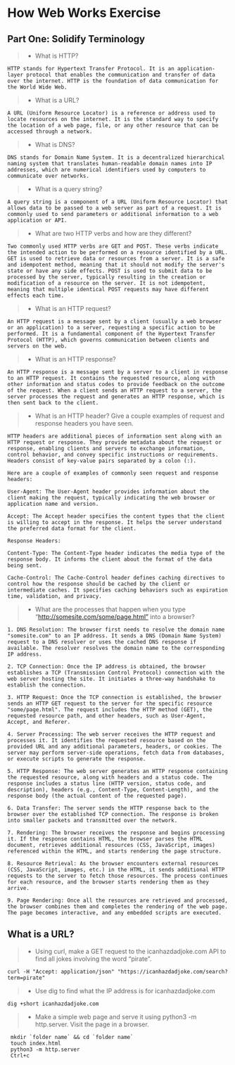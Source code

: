 # How Web Works Exercise

## Part One: Solidify Terminology

> - What is HTTP?

    HTTP stands for Hypertext Transfer Protocol. It is an application-layer protocol that enables the communication and transfer of data over the internet. HTTP is the foundation of data communication for the World Wide Web.

> - What is a URL?

    A URL (Uniform Resource Locator) is a reference or address used to locate resources on the internet. It is the standard way to specify the location of a web page, file, or any other resource that can be accessed through a network.

> - What is DNS?

    DNS stands for Domain Name System. It is a decentralized hierarchical naming system that translates human-readable domain names into IP addresses, which are numerical identifiers used by computers to communicate over networks.

> - What is a query string?

    A query string is a component of a URL (Uniform Resource Locator) that allows data to be passed to a web server as part of a request. It is commonly used to send parameters or additional information to a web application or API.

> - What are two HTTP verbs and how are they different?

    Two commonly used HTTP verbs are GET and POST. These verbs indicate the intended action to be performed on a resource identified by a URL. GET is used to retrieve data or resources from a server. It is a safe and idempotent method, meaning that it should not modify the server's state or have any side effects. POST is used to submit data to be processed by the server, typically resulting in the creation or modification of a resource on the server. It is not idempotent, meaning that multiple identical POST requests may have different effects each time.

> - What is an HTTP request?

    An HTTP request is a message sent by a client (usually a web browser or an application) to a server, requesting a specific action to be performed. It is a fundamental component of the Hypertext Transfer Protocol (HTTP), which governs communication between clients and servers on the web.

> - What is an HTTP response?

    An HTTP response is a message sent by a server to a client in response to an HTTP request. It contains the requested resource, along with other information and status codes to provide feedback on the outcome of the request. When a client sends an HTTP request to a server, the server processes the request and generates an HTTP response, which is then sent back to the client.

> - What is an HTTP header? Give a couple examples of request and response headers you have seen.

    HTTP headers are additional pieces of information sent along with an HTTP request or response. They provide metadata about the request or response, enabling clients and servers to exchange information, control behavior, and convey specific instructions or requirements. Headers consist of key-value pairs separated by a colon (:).

    Here are a couple of examples of commonly seen request and response headers:

    User-Agent: The User-Agent header provides information about the client making the request, typically indicating the web browser or application name and version.

    Accept: The Accept header specifies the content types that the client is willing to accept in the response. It helps the server understand the preferred data format for the client.

    Response Headers:

    Content-Type: The Content-Type header indicates the media type of the response body. It informs the client about the format of the data being sent.

    Cache-Control: The Cache-Control header defines caching directives to control how the response should be cached by the client or intermediate caches. It specifies caching behaviors such as expiration time, validation, and privacy.

> - What are the processes that happen when you type “<http://somesite.com/some/page.html”> into a browser?

    1. DNS Resolution: The browser first needs to resolve the domain name "somesite.com" to an IP address. It sends a DNS (Domain Name System) request to a DNS resolver or uses the cached DNS response if available. The resolver resolves the domain name to the corresponding IP address.

    2. TCP Connection: Once the IP address is obtained, the browser establishes a TCP (Transmission Control Protocol) connection with the web server hosting the site. It initiates a three-way handshake to establish the connection.

    3. HTTP Request: Once the TCP connection is established, the browser sends an HTTP GET request to the server for the specific resource "some/page.html". The request includes the HTTP method (GET), the requested resource path, and other headers, such as User-Agent, Accept, and Referer.

    4. Server Processing: The web server receives the HTTP request and processes it. It identifies the requested resource based on the provided URL and any additional parameters, headers, or cookies. The server may perform server-side operations, fetch data from databases, or execute scripts to generate the response.

    5. HTTP Response: The web server generates an HTTP response containing the requested resource, along with headers and a status code. The response includes a status line (HTTP version, status code, and description), headers (e.g., Content-Type, Content-Length), and the response body (the actual content of the requested page).

    6. Data Transfer: The server sends the HTTP response back to the browser over the established TCP connection. The response is broken into smaller packets and transmitted over the network.

    7. Rendering: The browser receives the response and begins processing it. If the response contains HTML, the browser parses the HTML document, retrieves additional resources (CSS, JavaScript, images) referenced within the HTML, and starts rendering the page structure.

    8. Resource Retrieval: As the browser encounters external resources (CSS, JavaScript, images, etc.) in the HTML, it sends additional HTTP requests to the server to fetch those resources. The process continues for each resource, and the browser starts rendering them as they arrive.

    9. Page Rendering: Once all the resources are retrieved and processed, the browser combines them and completes the rendering of the web page. The page becomes interactive, and any embedded scripts are executed.

## What is a URL?

> - Using curl, make a GET request to the icanhazdadjoke.com API to find all jokes involving the word “pirate”.

    curl -H "Accept: application/json" "https://icanhazdadjoke.com/search?term=pirate"

> - Use dig to find what the IP address is for icanhazdadjoke.com

    dig +short icanhazdadjoke.com

> - Make a simple web page and serve it using python3 -m http.server. Visit the page in a browser.

     mkdir `folder name` && cd `folder name`
     touch index.html
     python3 -m http.server
     Ctrl+c

